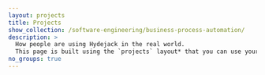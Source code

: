 ```yaml
---
layout: projects
title: Projects
show_collection: /software-engineering/business-process-automation/
description: >
  How people are using Hydejack in the real world. 
  This page is built using the `projects` layout* that you can use yourself to build a portfolio.
no_groups: true
---
```

